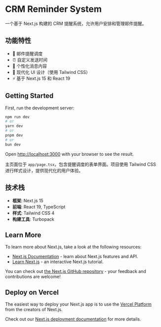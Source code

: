 # CRM Reminder System

一个基于 Next.js 构建的 CRM 提醒系统，允许用户安排和管理邮件提醒。

## 功能特性

- 📧 邮件提醒调度
- ⏰ 自定义发送时间
- 💌 个性化消息内容
- 🎨 现代化 UI 设计（使用 Tailwind CSS）
- ⚡ 基于 Next.js 15 和 React 19

## Getting Started

First, run the development server:

```bash
npm run dev
# or
yarn dev
# or
pnpm dev
# or
bun dev
```

Open [http://localhost:3000](http://localhost:3000) with your browser to see the result.

主页面位于 `app/page.tsx`，包含提醒调度的表单界面。项目使用 Tailwind CSS 进行样式设计，提供现代化的用户体验。

## 技术栈

- **框架**: Next.js 15
- **前端**: React 19, TypeScript
- **样式**: Tailwind CSS 4
- **构建工具**: Turbopack

## Learn More

To learn more about Next.js, take a look at the following resources:

- [Next.js Documentation](https://nextjs.org/docs) - learn about Next.js features and API.
- [Learn Next.js](https://nextjs.org/learn) - an interactive Next.js tutorial.

You can check out [the Next.js GitHub repository](https://github.com/vercel/next.js) - your feedback and contributions are welcome!

## Deploy on Vercel

The easiest way to deploy your Next.js app is to use the [Vercel Platform](https://vercel.com/new?utm_medium=default-template&filter=next.js&utm_source=create-next-app&utm_campaign=create-next-app-readme) from the creators of Next.js.

Check out our [Next.js deployment documentation](https://nextjs.org/docs/app/building-your-application/deploying) for more details.
